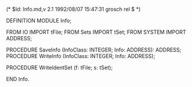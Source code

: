(* $Id: Info.md,v 2.1 1992/08/07 15:47:31 grosch rel $ *)

DEFINITION MODULE Info;

FROM	IO		IMPORT	tFile;
FROM	Sets		IMPORT	tSet;
FROM	SYSTEM		IMPORT	ADDRESS;

PROCEDURE SaveInfo (InfoClass: INTEGER; Info: ADDRESS): ADDRESS;
PROCEDURE WriteInfo (InfoClass: INTEGER; Info: ADDRESS);

PROCEDURE WriteIdentSet (f: tFile; s: tSet);

END Info.
